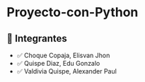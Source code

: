 # Proyecto-con-Python

## 🚀 Integrantes

- ✅ Choque Copaja, Elisvan Jhon
- ✅ Quispe Diaz, Edu Gonzalo
- ✅ Valdivia Quispe, Alexander Paul
